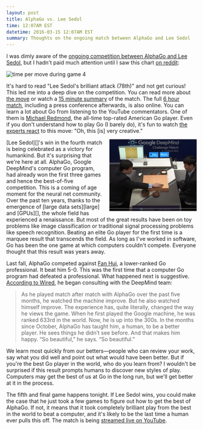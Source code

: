 ```yaml
---
layout: post
title: AlphaGo vs. Lee Sedol
time: 12:07AM EST
datetime: 2016-03-15 12:07AM EST
summary: Thoughts on the ongoing match between AlphaGo and Lee Sedol
---
```


I was dimly aware of the [ongoing competition between AlphaGo and Lee
Sedol][wiki], but I hadn't paid much attention until I saw this chart [on
reddit][]:

<img src="http://i.imgur.com/3HcJKbk.png" border=0 width="700" alt="time per move during game 4">

It's hard to read "Lee Sedol's brilliant attack (78th)" and not get curious!
This led me into a deep dive on the competition. You can read more about [the
move][analysis] or watch a [15 minute summary][match4-15m] of the match. The
full [6 hour match][match4], including a press conference afterwards, is also
online. You can learn a lot about Go from listening to the YouTube
commentators. One of them is [Michael Redmond][], the all-time top-rated
American Go player. Even if you don't understand how to play Go (I barely do),
it's fun to watch [the experts react][commentary] to this move: "Oh, this [is]
very creative."

<img src="/images/alphago.png" width="231" height="190" style="float: right; margin-left: 1em;">
[Lee Sedol][]'s win in the fourth match is being celebrated as a victory for
humankind. But it's surprising that we're here at all. AlphaGo, Google
DeepMind's computer Go program, had already won the first three games and hence
the best-of-five competition. This is a coming of age moment for the neural net
community. Over the past ten years, thanks to the emergence of [large data
sets][large] and [GPUs][], the whole field has experienced a renaissance. But
most of the great results have been on toy problems like image classification
or traditional signal processing problems like speech recognition. Beating an
elite Go player for the first time is a marquee result that transcends the
field. As long as I've worked in software, Go has been the one game at which
computers couldn't compete. Everyone thought that this result was years away.

Last fall, AlphaGo competed against [Fan Hui][], a lower-ranked Go
professional. It beat him 5-0. This was the first time that a computer Go
program had defeated a professional. What happened next is suggestive.
[According to Wired][wired], he began consulting with the DeepMind team:

> As he played match after match with AlphaGo over the past five months, he
> watched the machine improve. But he also watched himself improve. The
> experience has, quite literally, changed the way he views the game. When he
> first played the Google machine, he was ranked 633rd in the world. Now, he is
> up into the 300s. In the months since October, AlphaGo has taught him, a
> human, to be a better player. He sees things he didn’t see before. And that
> makes him happy. “So beautiful,” he says. “So beautiful.”

We learn most quickly from our betters—people who can review your work, say
what you did well and point out what would have been better. But if you're the
best Go player in the world, who do you learn from? I wouldn't be surprised if
this result prompts humans to discover new styles of play. Computers may get
the best of us at Go in the long run, but we'll get better at it in the
process.

The fifth and final game happens tonight. If Lee Sedol wins, you could make the
case that he just took a few games to figure out how to get the best of
AlphaGo. If not, it means that it took completely brilliant play from the best
in the world to beat a computer, and it's likely to be the last time a human
ever pulls this off. The match is being [streamed live on YouTube][match5].

[wiki]: https://en.wikipedia.org/wiki/AlphaGo_versus_Lee_Sedol
[wired]: http://www.wired.com/2016/03/sadness-beauty-watching-googles-ai-play-go/
[commentary]: https://www.youtube.com/watch?v=SMqjGNqfU6I&feature=youtu.be&t=1h25m32s
[match4]: https://www.youtube.com/watch?v=yCALyQRN3hw&feature=youtu.be&t=3h10m20s
[match4-15m]: https://www.youtube.com/watch?v=G5gJ-pVo1gs
[michael redmond]: https://en.wikipedia.org/wiki/Michael_Redmond_(Go_player)
[analysis]: https://gogameguru.com/lee-sedol-defeats-alphago-masterful-comeback-game-4/
[on reddit]: https://www.reddit.com/r/dataisbeautiful/comments/4a8336/lee_sedol_vs_alphago_4th_game_thinking_time_in/
[gpus]: http://www.nvidia.com/object/what-is-gpu-computing.html 
[large]: https://www.cs.toronto.edu/~kriz/cifar.html
[lee sedol]: https://en.wikipedia.org/wiki/Lee_Sedol
[fan hui]: https://en.wikipedia.org/wiki/Fan_Huio
[match5]: https://www.youtube.com/watch?v=mzpW10DPHeQ
